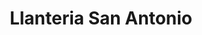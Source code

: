 ---
title: "Llanteria San Antonio"
url: /san-jose-guayabal/llanteria-san-antonio/
shop: neumáticos
---
